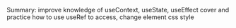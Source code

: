 Summary: improve knowledge of useContext, useState, useEffect cover and practice how to use useRef to access, change element css style
